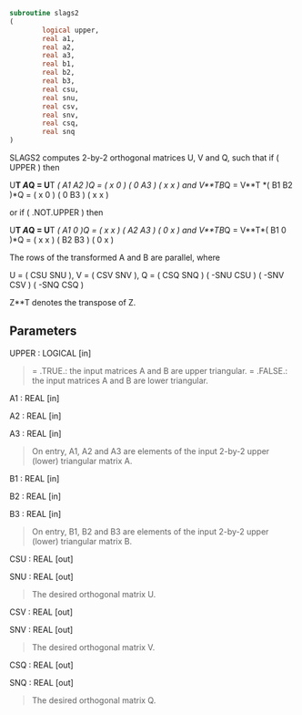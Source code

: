 ```fortran
subroutine slags2
(
        logical upper,
        real a1,
        real a2,
        real a3,
        real b1,
        real b2,
        real b3,
        real csu,
        real snu,
        real csv,
        real snv,
        real csq,
        real snq
)
```

SLAGS2 computes 2-by-2 orthogonal matrices U, V and Q, such
that if ( UPPER ) then

U**T *A*Q = U**T *( A1 A2 )*Q = ( x  0  )
( 0  A3 )     ( x  x  )
and
V**T*B*Q = V**T *( B1 B2 )*Q = ( x  0  )
( 0  B3 )     ( x  x  )

or if ( .NOT.UPPER ) then

U**T *A*Q = U**T *( A1 0  )*Q = ( x  x  )
( A2 A3 )     ( 0  x  )
and
V**T*B*Q = V**T*( B1 0  )*Q = ( x  x  )
( B2 B3 )     ( 0  x  )

The rows of the transformed A and B are parallel, where

U = (  CSU  SNU ), V = (  CSV SNV ), Q = (  CSQ   SNQ )
( -SNU  CSU )      ( -SNV CSV )      ( -SNQ   CSQ )

Z**T denotes the transpose of Z.

## Parameters
UPPER : LOGICAL [in]
> = .TRUE.: the input matrices A and B are upper triangular.
> = .FALSE.: the input matrices A and B are lower triangular.

A1 : REAL [in]

A2 : REAL [in]

A3 : REAL [in]
> On entry, A1, A2 and A3 are elements of the input 2-by-2
> upper (lower) triangular matrix A.

B1 : REAL [in]

B2 : REAL [in]

B3 : REAL [in]
> On entry, B1, B2 and B3 are elements of the input 2-by-2
> upper (lower) triangular matrix B.

CSU : REAL [out]

SNU : REAL [out]
> The desired orthogonal matrix U.

CSV : REAL [out]

SNV : REAL [out]
> The desired orthogonal matrix V.

CSQ : REAL [out]

SNQ : REAL [out]
> The desired orthogonal matrix Q.
